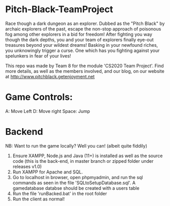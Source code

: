 # Pitch-Black-TeamProject
Race though a dark dungeon as an explorer. Dubbed as the "Pitch Black" by archaic explorers of the past, escape the non-stop approach of poisonous fog among other explorers in a bid for freedom! After fighting you way though the dark depths, you and your team of explorers finally eye-out treasures beyond your wildest dreams! Basking in your newfound riches, you unknowingly trigger a curse. One which has you fighting against your spelunkers in fear of your lives!


This repo was made by Team 8 for the module 'CS2020 Team Project'. Find more details, as well as the members involved, and our blog, on our website at http://www.pitchblack.getenjoyment.net

# Game Controls:
A: Move Left
D: Move right
Space: Jump

# Backend
  NB: Want to run the game locally? Well you can! (albeit quite fiddily)
  1. Ensure XAMPP, Node.js and Java (11+) is installed as well as the source code (this is the back-end, in master branch or zipped folder under releases v1.0)
  2. Run XAMPP for Apache and SQL.
  3. Go to localhost in browser, open phpmyadmin, and run the sql commands as seen in the file 'SQLtoSetupDatabase.sql'. A gamedatabase databse should be created with a users table
  4. Run the file 'runBacked.bat' in the root folder
  5. Run the client as normal!

